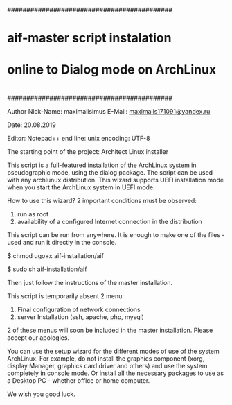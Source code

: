 ###########################################
#                                         #
#   aif-master script instalation         #
#   online to Dialog mode on ArchLinux    #
#                                         #
###########################################

Author Nick-Name: maximalisimus
E-Mail: maximalis171091@yandex.ru
 
Date: 20.08.2019

Editor: Notepad++
    end line: unix
    encoding: UTF-8
    
The starting point of the project: Architect Linux installer

This script is a full-featured installation of the ArchLinux system in pseudographic mode, using the dialog package.
The script can be used with any archlunux distribution. This wizard supports UEFI installation mode when you start the ArchLinux system in UEFI mode.

How to use this wizard?
2 important conditions must be observed:
1) run as root
2) availability of a configured Internet connection in the distribution

This script can be run from anywhere. 
It is enough to make one of the files - used and run it directly in the console.

$ chmod ugo+x aif-installation/aif

$ sudo sh aif-installation/aif

Then just follow the instructions of the master installation.

This script is temporarily absent 2 menu:

1) Final configuration of network connections
2) server Installation (ssh, apache, php, mysql)

2 of these menus will soon be included in the master installation. Please accept our apologies.

You can use the setup wizard for the different modes of use of the system ArchLinux.
For example, do not install the graphics component (xorg, display Manager, graphics card driver and others) and use the system completely in console mode.
Or install all the necessary packages to use as a Desktop PC - whether office or home computer.

We wish you good luck.


